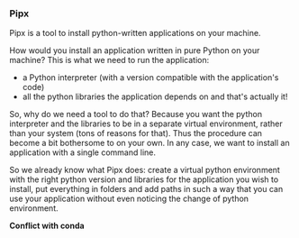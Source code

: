 ### Pipx

Pipx is a tool to install python-written applications on your machine.

How would you install an application written in pure Python on your machine?
This is what we need to run the application:
- a Python interpreter (with a version compatible with the application's code)
- all the python libraries the application depends on
and that's actually it!

So, why do we need a tool to do that? 
Because you want the python interpreter and the libraries to be in a separate virtual environment, 
rather than your system (tons of reasons for that).
Thus the procedure can become a bit bothersome to on your own. 
In any case, we want to install an application with a single command line.

So we already know what Pipx does: create a virtual python environment with the right python version and libraries 
for the application you wish to install, put everything in folders and add paths in such a way that you can use your 
application without even noticing the change of python environment.


**Conflict with conda**